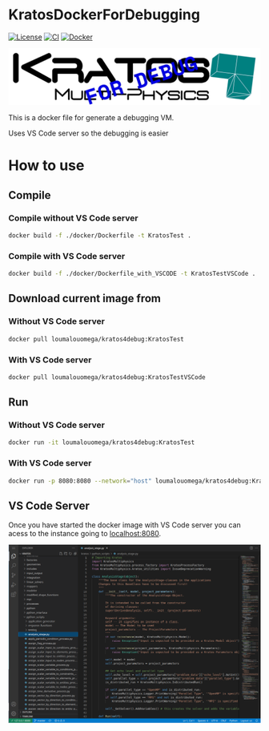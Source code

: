 # KratosDockerForDebugging

[![License][license-image]][license] [![CI](https://github.com/loumalouomega/KratosDockerForDebugging/actions/workflows/ci.yml/badge.svg)](https://github.com/loumalouomega/KratosDockerForDebugging/actions/workflows/ci.yml) [![Docker](https://img.shields.io/badge/docker-%230db7ed.svg?style=for-the-badge&logo=docker&logoColor=white)](https://hub.docker.com/repository/docker/loumalouomega/kratos4debug/general)

[license-image]: https://img.shields.io/badge/license-MIT-blue.svg?style=flat
[license]: https://github.com/loumalouomega/KratosDockerForDebugging/blob/main/LICENSE

![](docs/kratos.png)

This is a docker file for generate a debugging VM.

Uses VS Code server so the debugging is easier

# How to use

## Compile

### Compile without VS Code server

~~~sh
docker build -f ./docker/Dockerfile -t KratosTest .

~~~

### Compile with VS Code server

~~~sh
docker build -f ./docker/Dockerfile_with_VSCODE -t KratosTestVSCode .
~~~

## Download current image from

### Without VS Code server

~~~sh
docker pull loumalouomega/kratos4debug:KratosTest
~~~

### With VS Code server

~~~sh
docker pull loumalouomega/kratos4debug:KratosTestVSCode
~~~

## Run

### Without VS Code server

~~~sh
docker run -it loumalouomega/kratos4debug:KratosTest
~~~

### With VS Code server

~~~sh
docker run -p 8080:8080 --network="host" loumalouomega/kratos4debug:KratosTestVSCode
~~~

## VS Code Server

Once you have started the docker image with VS Code server you can acess to the instance going to [localhost:8080](http://127.0.0.1:8080).

![](docs/vscodeserver.png)
